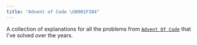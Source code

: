 ```yaml
---
title: "Advent of Code \U0001F384"
---
```

A collection of explanations for all the problems from [`Advent Of Code`](https://adventofcode.com/) that I've solved over the years.